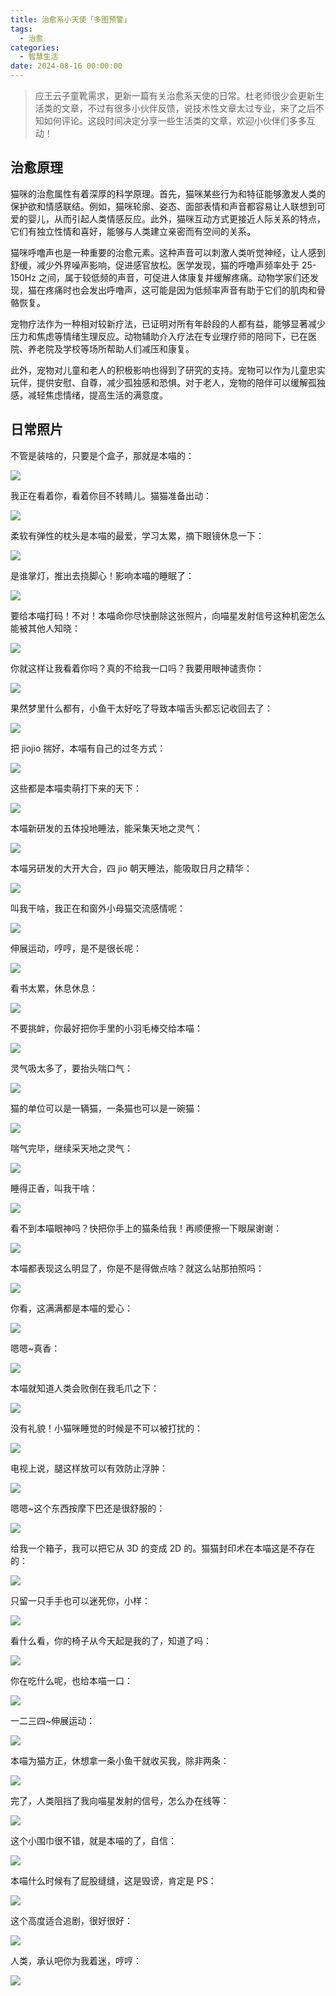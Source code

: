 ```yaml
---
title: 治愈系小天使「多图预警」
tags:
  - 治愈
categories:
  - 智慧生活
date: 2024-08-16 00:00:00
---
```


> 应王云子童靴需求，更新一篇有关治愈系天使的日常。杜老师很少会更新生活类的文章，不过有很多小伙伴反馈，说技术性文章太过专业，来了之后不知如何评论。这段时间决定分享一些生活类的文章，欢迎小伙伴们多多互动！

<!-- more -->

## 治愈原理

猫咪的治愈属性有着深厚的科学原理。首先，猫咪某些行为和特征能够激发人类的保护欲和情感联结。例如，猫咪轮廓、姿态、面部表情和声音都容易让人联想到可爱的婴儿，从而引起人类情感反应。此外，猫咪互动方式更接近人际关系的特点，它们有独立性情和喜好，能够与人类建立亲密而有空间的关系。

猫咪呼噜声也是一种重要的治愈元素。这种声音可以刺激人类听觉神经，让人感到舒缓，减少外界噪声影响，促进感官放松。医学发现，猫的呼噜声频率处于 25-150Hz 之间，属于较低频的声音，可促进人体康复并缓解疼痛。动物学家们还发现，猫在疼痛时也会发出呼噜声，这可能是因为低频率声音有助于它们的肌肉和骨骼恢复。

宠物疗法作为一种相对较新疗法，已证明对所有年龄段的人都有益，能够显著减少压力和焦虑等情绪生理反应。动物辅助介入疗法在专业理疗师的陪同下，已在医院、养老院及学校等场所帮助人们减压和康复。

此外，宠物对儿童和老人的积极影响也得到了研究的支持。宠物可以作为儿童忠实玩伴，提供安慰、自尊，减少孤独感和恐惧。对于老人，宠物的陪伴可以缓解孤独感，减轻焦虑情绪，提高生活的满意度。

## 日常照片

不管是装啥的，只要是个盒子，那就是本喵的：

![](https://cdn.dusays.com/2024/08/738-1.jpg)

我正在看着你，看着你目不转睛儿。猫猫准备出动：

![](https://cdn.dusays.com/2024/08/738-2.jpg)

柔软有弹性的枕头是本喵的最爱，学习太累，摘下眼镜休息一下：

![](https://cdn.dusays.com/2024/08/738-3.jpg)

是谁掌灯，推出去挠脚心！影响本喵的睡眠了：

![](https://cdn.dusays.com/2024/08/738-4.jpg)

要给本喵打码！不对！本喵命你尽快删除这张照片，向喵星发射信号这种机密怎么能被其他人知晓：

![](https://cdn.dusays.com/2024/08/738-5.jpg)

你就这样让我看着你吗？真的不给我一口吗？我要用眼神谴责你：

![](https://cdn.dusays.com/2024/08/738-6.jpg)

果然梦里什么都有，小鱼干太好吃了导致本喵舌头都忘记收回去了：

![](https://cdn.dusays.com/2024/08/738-7.jpg)

把 jiojio 揣好，本喵有自己的过冬方式：

![](https://cdn.dusays.com/2024/08/738-8.jpg)

这些都是本喵卖萌打下来的天下：

![](https://cdn.dusays.com/2024/08/738-9.jpg)

本喵新研发的五体投地睡法，能采集天地之灵气：

![](https://cdn.dusays.com/2024/08/738-10.jpg)

本喵另研发的大开大合，四 jio 朝天睡法，能吸取日月之精华：

![](https://cdn.dusays.com/2024/08/738-11.jpg)

叫我干啥，我正在和窗外小母猫交流感情呢：

![](https://cdn.dusays.com/2024/08/738-12.jpg)

伸展运动，哼哼，是不是很长呢：

![](https://cdn.dusays.com/2024/08/738-13.jpg)

看书太累，休息休息：

![](https://cdn.dusays.com/2024/08/738-14.jpg)

不要挑衅，你最好把你手里的小羽毛棒交给本喵：

![](https://cdn.dusays.com/2024/08/738-15.jpg)

灵气吸太多了，要抬头喘口气：

![](https://cdn.dusays.com/2024/08/738-16.jpg)

猫的单位可以是一辆猫，一条猫也可以是一碗猫：

![](https://cdn.dusays.com/2024/08/738-17.jpg)

喘气完毕，继续采天地之灵气：

![](https://cdn.dusays.com/2024/08/738-18.jpg)

睡得正香，叫我干啥：

![](https://cdn.dusays.com/2024/08/738-19.jpg)

看不到本喵眼神吗？快把你手上的猫条给我！再顺便擦一下眼屎谢谢：

![](https://cdn.dusays.com/2024/08/738-20.jpg)

本喵都表现这么明显了，你是不是得做点啥？就这么站那拍照吗：

![](https://cdn.dusays.com/2024/08/738-21.jpg)

你看，这满满都是本喵的爱心：

![](https://cdn.dusays.com/2024/08/738-22.jpg)

嗯嗯~真香：

![](https://cdn.dusays.com/2024/08/738-23.jpg)

本喵就知道人类会败倒在我毛爪之下：

![](https://cdn.dusays.com/2024/08/738-24.jpg)

没有礼貌！小猫咪睡觉的时候是不可以被打扰的：

![](https://cdn.dusays.com/2024/08/738-25.jpg)

电视上说，腿这样放可以有效防止浮肿：

![](https://cdn.dusays.com/2024/08/738-26.jpg)

嗯嗯~这个东西按摩下巴还是很舒服的：

![](https://cdn.dusays.com/2024/08/738-27.jpg)

给我一个箱子，我可以把它从 3D 的变成 2D 的。猫猫封印术在本喵这是不存在的：

![](https://cdn.dusays.com/2024/08/738-28.jpg)

只留一只手手也可以迷死你，小样：

![](https://cdn.dusays.com/2024/08/738-29.jpg)

看什么看，你的椅子从今天起是我的了，知道了吗：

![](https://cdn.dusays.com/2024/08/738-30.jpg)

你在吃什么呢，也给本喵一口：

![](https://cdn.dusays.com/2024/08/738-31.jpg)

一二三四~伸展运动：

![](https://cdn.dusays.com/2024/08/738-32.jpg)

本喵为猫方正，休想拿一条小鱼干就收买我，除非两条：

![](https://cdn.dusays.com/2024/08/738-33.jpg)

完了，人类阻挡了我向喵星发射的信号，怎么办在线等：

![](https://cdn.dusays.com/2024/08/738-34.jpg)

这个小围巾很不错，就是本喵的了，自信：

![](https://cdn.dusays.com/2024/08/738-35.jpg)

本喵什么时候有了屁股缝缝，这是毁谤，肯定是 PS：

![](https://cdn.dusays.com/2024/08/738-36.jpg)

这个高度适合追剧，很好很好：

![](https://cdn.dusays.com/2024/08/738-37.jpg)

人类，承认吧你为我着迷，哼哼：

![](https://cdn.dusays.com/2024/08/738-38.jpg)